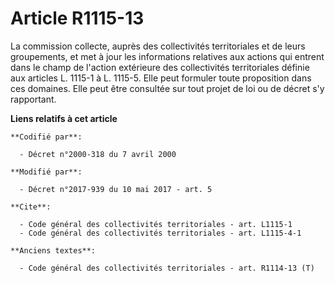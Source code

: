# Article R1115-13

La commission collecte, auprès des collectivités territoriales et de leurs groupements, et met à jour les informations
relatives aux actions qui entrent dans le champ de l'action extérieure des collectivités territoriales définie aux articles
L. 1115-1 à  L. 1115-5. Elle peut formuler toute proposition dans ces domaines. Elle peut être consultée sur tout projet de
loi ou de décret s'y rapportant.

**Liens relatifs à cet article**

	**Codifié par**:

	  - Décret n°2000-318 du 7 avril 2000

	**Modifié par**:

	  - Décret n°2017-939 du 10 mai 2017 - art. 5

	**Cite**:

	  - Code général des collectivités territoriales - art. L1115-1
	  - Code général des collectivités territoriales - art. L1115-4-1

	**Anciens textes**:

	  - Code général des collectivités territoriales - art. R1114-13 (T)
